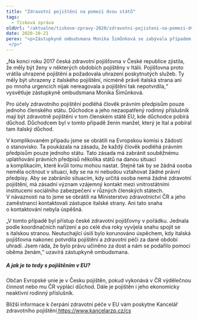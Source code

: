 ```yaml
---
title: "Zdravotní pojištění na pomezí dvou států"
tags:
  - Tisková zpráva
oldUrl: "/aktualne/tiskove-zpravy-2020/zdravotni-pojisteni-na-pomezi-dvou-statu"
date: 2020-10-21
perex: "<p>Zástupkyně ombudsmana Monika Šimůnková se zabývala případem ženy, jež si platila pojištění jako samoplátce. Jednoho dne jí pojišťovna platby vrátila a oznámila, že dluží za poskytnuté zdravotní služby za sebe a svou dceru téměř 100 tisíc korun. Tak se začal odvíjet dvouletý absurdní příběh, který se podařilo dovést ke šťastnému konci. Manžel české občanky je totiž Ital a pobírá italský důchod. V obdobích, kdy žena neměla žádný příjem, se na ni a její nezletilou dceru v souladu s koordinačními nařízeními EU vztahovalo italské zdravotní pojištění a žena tedy neměla platit pojištění v České republice. Italská pojišťovna však nekomunikovala a žena i její dcera se ocitly v pasti. </p>"
---
```


<!-- imported from the old website -->

<p>„Na konci roku 2017 česká zdravotní pojišťovna v České republice zjistila, že měly být ženy v některých obdobích pojištěny v Itálii. Pojišťovna proto vrátila uhrazené pojištění a požadovala uhrazení poskytnutých služeb. Ty měly být uhrazeny z italského pojištění, nicméně právě italská strana ani po mnoha urgencích nijak nereagovala a pojištění tak nepotvrdila,“ vysvětluje zástupkyně ombudsmana Monika Šimůnková. </p><p>Pro účely zdravotního pojištění podléhá člověk právním předpisům pouze jednoho členského státu. Důchodce a jeho nezaopatřený rodinný příslušník mají být zdravotně pojištěni v tom členském státě EU, kde důchodce pobírá důchod. Důchodcem byl v tomto případě ženin manžel, který je Ital a pobíral tam italský důchod. </p><p>V komplikovaném případu jsme se obrátili na Evropskou komisi s žádostí o stanovisko. Ta poukázala na zásadu, že každý člověk podléhá právním předpisům pouze jednoho státu. Tato zásada má zabránit souběžnému uplatňování právních předpisů několika států na danou situaci a komplikacím, které kvůli tomu mohou nastat. Stejně tak by se žádná osoba neměla ocitnout v situaci, kdy se na ni nebudou vztahovat žádné právní předpisy. Aby se zabránilo situacím, kdy určitá osoba nemá žádné zdravotní pojištění, má zásadní význam vzájemný kontakt mezi vnitrostátními institucemi sociálního zabezpečení v různých členských státech. V návaznosti na to jsme se obrátili na Ministerstvo zdravotnictví ČR a jeho zaměstnanci kontaktovali zástupce italské strany. Ani tato snaha o kontaktování nebyla úspěšná.</p><p>„V tomto případě byl přístup české zdravotní pojišťovny v pořádku. Jednala podle koordinačních nařízení a po celé dva roky vyvíjela snahu spojit se s italskou stranou. Neutuchající úsilí bylo korunováno úspěchem, kdy italská pojišťovna nakonec potvrdila pojištění a zdravotní péči za dané období uhradí. Jsem ráda, že bylo právu učiněno za dost a nám se podařilo pomoci oběma ženám,“ uzavírá zástupkyně ombudsmana. </p><h5>A jak je to tedy s pojištěním v EU?</h5><p>Občan Evropské unie je v Česku pojištěn, pokud vykonává v ČR výdělečnou činnost nebo mu ČR vyplácí důchod. Dále je pojištěn i jeho ekonomicky neaktivní rodinný příslušník. </p>Bližší informace k čerpání zdravotní péče v EU vám poskytne Kancelář zdravotního pojištění<a href="https://www.kancelarzp.cz/cs" target="_blank"> https://www.kancelarzp.cz/cs</a>
